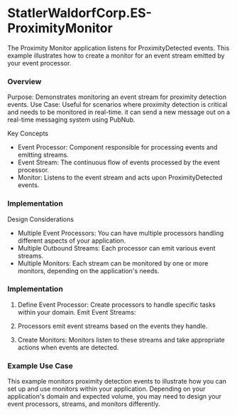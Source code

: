 # StatlerWaldorfCorp.ES-ProximityMonitor

The Proximity Monitor application listens for ProximityDetected events. This example illustrates how to create a monitor for an event stream emitted by your event processor.

### Overview
Purpose: Demonstrates monitoring an event stream for proximity detection events.
Use Case: Useful for scenarios where proximity detection is critical and needs to be monitored in real-time. it can send a new message out on a real-time messaging system using PubNub.

Key Concepts
- Event Processor: Component responsible for processing events and emitting streams.
- Event Stream: The continuous flow of events processed by the event processor.
- Monitor: Listens to the event stream and acts upon ProximityDetected events.

### Implementation
Design Considerations
- Multiple Event Processors: You can have multiple processors handling different aspects of your application.
- Multiple Outbound Streams: Each processor can emit various event streams.
- Multiple Monitors: Each stream can be monitored by one or more monitors, depending on the application's needs.


### Implementation
1. Define Event Processor: Create processors to handle specific tasks within your domain.
Emit Event Streams:

2. Processors emit event streams based on the events they handle.
3. Create Monitors: Monitors listen to these streams and take appropriate actions when events are detected.

### Example Use Case

This example monitors proximity detection events to illustrate how you can set up and use monitors within your application. Depending on your application's domain and expected volume, you may need to design your event processors, streams, and monitors differently.                                                                